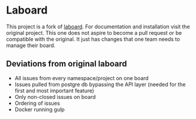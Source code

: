 # Laboard

This project is a fork of [laboard](https://gitlab.com/laboard/laboard). For documentation and installation
visit the original project. This one does not aspire to become a pull request or be compatible with the original. 
It just has changes that one team needs to manage their board.

## Deviations from original laboard

* All issues from every namespace/project on one board
* Issues pulled from postgre db bypassing the API layer (needed for the first and most important feature)
* Only non-closed issues on board
* Ordering of issues
* Docker running gulp